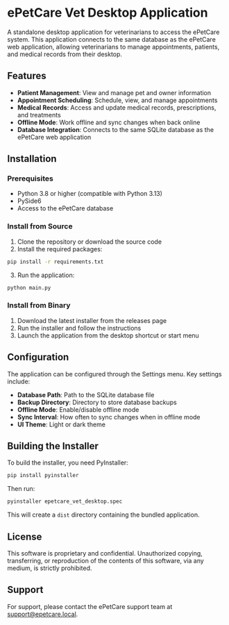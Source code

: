 # ePetCare Vet Desktop Application

A standalone desktop application for veterinarians to access the ePetCare system. This application connects to the same database as the ePetCare web application, allowing veterinarians to manage appointments, patients, and medical records from their desktop.

## Features

- **Patient Management**: View and manage pet and owner information
- **Appointment Scheduling**: Schedule, view, and manage appointments
- **Medical Records**: Access and update medical records, prescriptions, and treatments
- **Offline Mode**: Work offline and sync changes when back online
- **Database Integration**: Connects to the same SQLite database as the ePetCare web application

## Installation

### Prerequisites

- Python 3.8 or higher (compatible with Python 3.13)
- PySide6
- Access to the ePetCare database

### Install from Source

1. Clone the repository or download the source code
2. Install the required packages:

```bash
pip install -r requirements.txt
```

3. Run the application:

```bash
python main.py
```

### Install from Binary

1. Download the latest installer from the releases page
2. Run the installer and follow the instructions
3. Launch the application from the desktop shortcut or start menu

## Configuration

The application can be configured through the Settings menu. Key settings include:

- **Database Path**: Path to the SQLite database file
- **Backup Directory**: Directory to store database backups
- **Offline Mode**: Enable/disable offline mode
- **Sync Interval**: How often to sync changes when in offline mode
- **UI Theme**: Light or dark theme

## Building the Installer

To build the installer, you need PyInstaller:

```bash
pip install pyinstaller
```

Then run:

```bash
pyinstaller epetcare_vet_desktop.spec
```

This will create a `dist` directory containing the bundled application.

## License

This software is proprietary and confidential. Unauthorized copying, transferring, or reproduction of the contents of this software, via any medium, is strictly prohibited.

## Support

For support, please contact the ePetCare support team at support@epetcare.local.
